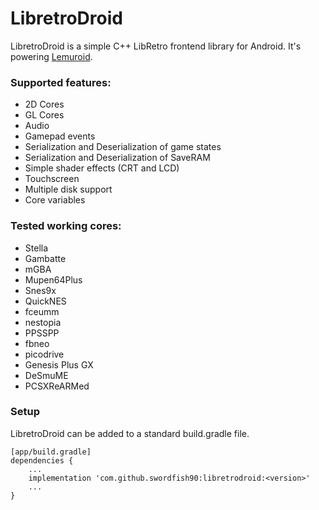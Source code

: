 # LibretroDroid
LibretroDroid is a simple C++ LibRetro frontend library for Android. It's powering [Lemuroid](https://github.com/Swordfish90/Lemuroid).

### Supported features:
* 2D Cores
* GL Cores
* Audio
* Gamepad events
* Serialization and Deserialization of game states
* Serialization and Deserialization of SaveRAM
* Simple shader effects (CRT and LCD)
* Touchscreen
* Multiple disk support
* Core variables

### Tested working cores:
* Stella
* Gambatte
* mGBA
* Mupen64Plus
* Snes9x
* QuickNES
* fceumm
* nestopia
* PPSSPP
* fbneo
* picodrive
* Genesis Plus GX
* DeSmuME
* PCSXReARMed

### Setup
LibretroDroid can be added to a standard build.gradle file.
```
[app/build.gradle]
dependencies {
    ...
    implementation 'com.github.swordfish90:libretrodroid:<version>'
    ...
}
```
